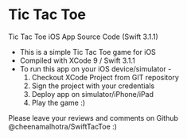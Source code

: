 <TicTacToe>
<Author: Cheena Malhotra>
<Date: 10 June 2017>

<h1>Tic Tac Toe </h1>

Tic Tac Toe iOS App Source Code (Swift 3.1.1)

- This is a simple Tic Tac Toe game for iOS
- Compiled with XCode 9 / Swift 3.1.1
- To run this app on your iOS device/simulator -
  1. Checkout XCode Project from GIT repository
  2. Sign the project with your credentials
  3. Deploy app on simulator/iPhone/iPad
  4. Play the game :)

Please leave your reviews and comments on Github @cheenamalhotra/SwiftTacToe :)
